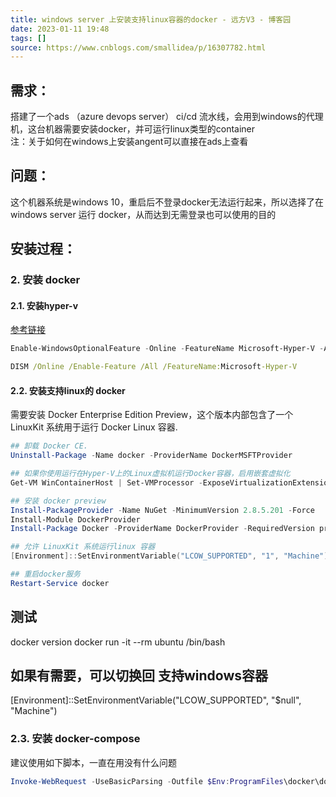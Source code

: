 ```yaml
---
title: windows server 上安装支持linux容器的docker - 远方V3 - 博客园  
date: 2023-01-11 19:48  
tags: []  
source: https://www.cnblogs.com/smallidea/p/16307782.html
---
```

## 需求：

搭建了一个ads （azure devops server） ci/cd 流水线，会用到windows的代理机，这台机器需要安装docker，并可运行linux类型的container  
注：关于如何在windows上安装angent可以直接在ads上查看

## 问题：

这个机器系统是windows 10，重启后不登录docker无法运行起来，所以选择了在windows server 运行 docker，从而达到无需登录也可以使用的目的

## 安装过程：

### 2. 安装 docker

#### 2.1. 安装hyper-v
[参考链接][lk1]

```powershell
Enable-WindowsOptionalFeature -Online -FeatureName Microsoft-Hyper-V -All
```

```cmd
DISM /Online /Enable-Feature /All /FeatureName:Microsoft-Hyper-V
```
#### 2.2. 安装支持linux的 docker

需要安装 Docker Enterprise Edition Preview，这个版本内部包含了一个 LinuxKit 系统用于运行 Docker Linux 容器.

```powershell
## 卸载 Docker CE.
Uninstall-Package -Name docker -ProviderName DockerMSFTProvider

## 如果你使用运行在Hyper-V上的Linux虚拟机运行Docker容器，启用嵌套虚拟化
Get-VM WinContainerHost | Set-VMProcessor -ExposeVirtualizationExtensions $true

## 安装 docker preview
Install-PackageProvider -Name NuGet -MinimumVersion 2.8.5.201 -Force
Install-Module DockerProvider
Install-Package Docker -ProviderName DockerProvider -RequiredVersion preview

## 允许 LinuxKit 系统运行linux 容器
[Environment]::SetEnvironmentVariable("LCOW_SUPPORTED", "1", "Machine")

## 重启docker服务
Restart-Service docker
```

## 测试
docker version
docker run -it --rm ubuntu /bin/bash

## 如果有需要，可以切换回 支持windows容器
[Environment]::SetEnvironmentVariable("LCOW_SUPPORTED", "$null", "Machine")

### 2.3. 安装 docker-compose

建议使用如下脚本，一直在用没有什么问题

```powershell
Invoke-WebRequest -UseBasicParsing -Outfile $Env:ProgramFiles\docker\docker-compose.exe https://smartidedl.blob.core.chinacloudapi.cn/docker/compose/releases/download/1.29.2/docker-compose-Windows-x86_64.exe
```
[lk1]: https://learn.microsoft.com/zh-cn/virtualization/hyper-v-on-windows/quick-start/enable-hyper-v
